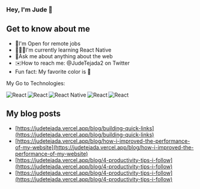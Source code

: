 ### Hey, I'm Jude 👋

## Get to know about me
- 🔭I'm Open for remote jobs
- 👨🏻‍💻I'm currently learning React Native
- 💬Ask me about anything about the web
- ✉️How to reach me: @JudeTejada2 on Twitter
- Fun fact: My favorite color is 💙

My Go to Technologies:

<img align='left' alt='React' src='https://img.shields.io/badge/react-%2320232a.svg?style=for-the-badge&logo=react&logoColor=%2361DAFB'>
<img align='left' alt='React' src='https://img.shields.io/badge/Next-black?style=for-the-badge&logo=next.js&logoColor=white'>

<img align='left' alt='React Native' src='https://img.shields.io/badge/react_native-%2320232a.svg?style=for-the-badge&logo=react&logoColor=%2361DAFB'>

<img align='left' alt='React' src='https://img.shields.io/badge/typescript-%23007ACC.svg?style=for-the-badge&logo=typescript&logoColor=white'>

<img align='left' alt='React' src='https://img.shields.io/badge/-GraphQL-E10098?style=for-the-badge&logo=graphql&logoColor=white'>

<br />


## My blog posts
- [https://judetejada.vercel.app/blog/building-quick-links](https://judetejada.vercel.app/blog/building-quick-links)
- [https://judetejada.vercel.app/blog/how-i-improved-the-performance-of-my-website](https://judetejada.vercel.app/blog/how-i-improved-the-performance-of-my-website)
- [https://judetejada.vercel.app/blog/4-productivity-tips-i-follow](https://judetejada.vercel.app/blog/4-productivity-tips-i-follow)
- [https://judetejada.vercel.app/blog/4-productivity-tips-i-follow](https://judetejada.vercel.app/blog/4-productivity-tips-i-follow)
